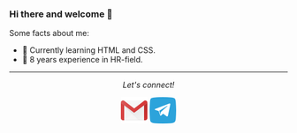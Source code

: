 ### Hi there and welcome 👋

<!--
**NadyaPod/NadyaPod** is a ✨ _special_ ✨ repository because its `README.md` (this file) appears on your GitHub profile.

Here are some ideas to get you started:

- 🔭 I’m currently working on ...
- 🌱 I’m currently learning ...
- 👯 I’m looking to collaborate on ...
- 🤔 I’m looking for help with ...
- 💬 Ask me about ...
- 📫 How to reach me: ...
- 😄 Pronouns: ...
- ⚡ Fun fact: ...
-->
Some facts about me:
- 🌱 Currently learning HTML and CSS.
- 💼 8 years experience in HR-field.

<hr>
<p align="center">
  <i>Let's connect!</i>
  <p align="center">
    <a href="mailto:nagedgda.podycheva@gmail.com" alt="Gmail icon"><img src="https://github.com/NadyaPod/NadyaPod/blob/main/Icons/2993691_brand_brands_gmail_logo_logos_icon.png"></a>
    <a href="tg://resolve?domain=NadyaPod" alt="Telegram icon"><img src="https://github.com/NadyaPod/NadyaPod/blob/main/Icons/2613278_chat_chatting_cloud%20based_messenger_social%20media_icon.png"></a>
